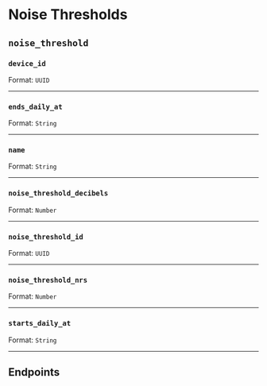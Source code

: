 # Noise Thresholds

## `noise_threshold`

### `device_id`

Format: `UUID`

---

### `ends_daily_at`

Format: `String`

---

### `name`

Format: `String`

---

### `noise_threshold_decibels`

Format: `Number`

---

### `noise_threshold_id`

Format: `UUID`

---

### `noise_threshold_nrs`

Format: `Number`

---

### `starts_daily_at`

Format: `String`

---

## Endpoints


